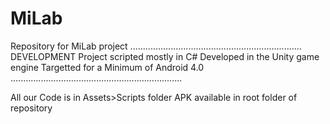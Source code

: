 # MiLab
 Repository for MiLab project
....................................................................
DEVELOPMENT
Project scripted mostly in C# 
Developed in the Unity game engine
Targetted for a Minimum of Android 4.0
....................................................................

All our Code is in Assets>Scripts folder
APK available in root folder of repository

